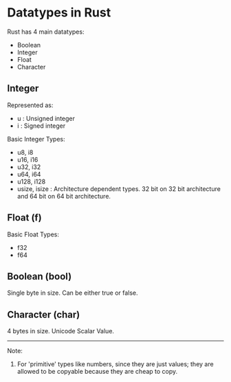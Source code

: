 # Datatypes in Rust

Rust has 4 main datatypes:
- Boolean
- Integer
- Float
- Character

## Integer 

Represented as:
- u : Unsigned integer
- i : Signed integer

Basic Integer Types:
- u8, i8
- u16, i16
- u32, i32
- u64, i64
- u128, i128
- usize, isize : Architecture dependent types. 32 bit on 32 bit architecture and 64 bit on 64 bit architecture.

## Float (f)

Basic Float Types:
- f32
- f64

## Boolean (bool)

Single byte in size. Can be either true or false.

## Character (char)

4 bytes in size. Unicode Scalar Value.

----

Note:
1. For 'primitive' types like numbers, since they are just values; they are allowed to be copyable because they are cheap to copy.